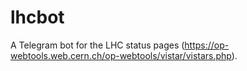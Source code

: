 # lhcbot
A Telegram bot for the LHC status pages (https://op-webtools.web.cern.ch/op-webtools/vistar/vistars.php).
